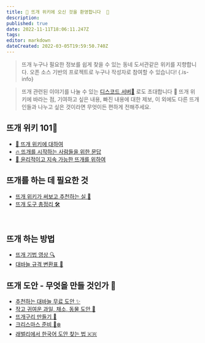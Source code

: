 ```yaml
---
title: 🐑 뜨개 위키에 오신 것을 환영합니다  🌿 
description: 
published: true
date: 2022-11-11T18:06:11.247Z
tags: 
editor: markdown
dateCreated: 2022-03-05T19:59:50.740Z
---
```


> 뜨개 누구나 필요한 정보를 쉽게 찾을 수 있는 동네 도서관같은 위키를 지향합니다.
> 오픈 소스 기반의 프로젝트로 누구나 작성자로 참여할 수 있습니다!
{.is-info}


> 뜨개 관련된 이야기를 나눌 수 있는 [디스코드 서버🔗](https://t.co/7pYuDu8yKe) 로도 초대합니다 🎉 
> 뜨개 위키에 바라는 점, 기여하고 싶은 내용, 빠진 내용에 대한 제보, 이 외에도 다른 뜨개인들과 나누고 싶은 것이라면 무엇이든 편하게 전해주세요. 

## 뜨개 위키 101🧵
- [📖 뜨개 위키에 대하여](https://knitki.herokuapp.com/ko/about)
- [🔥 뜨개를 시작하는 사람들을 위한 문답](https://knitki.herokuapp.com/ko/welcome)
- [🦕 윤리적이고 지속 가능한 뜨개를 위하여](https://knitki.herokuapp.com/ko/sustainability)

## 뜨개를 하는 데 필요한 것
- [뜨개 위키가 써보고 추천하는 실 🧶](https://knitki.herokuapp.com/ko/tool/yarn_rec)
- [뜨개 도구 총정리 🛠️](https://knitki.herokuapp.com/ko/tool)

<!----[💗 세상을 바꾸는 뜨개](https://knitki.herokuapp.com/ko/knit_for_good)
-->
<br>

<!---- [실 🧶](https://knitki.herokuapp.com/ko/tool/yarns)-->
<!---- [뜨개 약어](https://knitki.herokuapp.com/ko/skill/abbreviations)-->
## 뜨개 하는 방법 
- [뜨개 기법 영상 🔍](https://knitki.herokuapp.com/ko/skill/tutorials)
- [대바늘 규격 변환표 🔱](https://knitki.herokuapp.com/ko/tool/needle_size_conversion)


## 뜨개 도안 - 무엇을 만들 것인가 🎨
- [추천하는 대바늘 무료 도안 ✨](https://knitki.herokuapp.com/ko/pattern/knitting_patterns)
- [작고 귀여운 과일, 채소, 동물 도안 🍒](https://knitki.herokuapp.com/ko/pattern/little_sweet_kal)
- [뜨개구리 만들기 🐸](https://knitki.herokuapp.com/ko/frog)
- [크리스마스 준비 🎄❄️](https://knitki.herokuapp.com/ko/christmas)
- [래벌리에서 한국어 도안 찾는 법 🇰🇷](https://knitki.herokuapp.com/ko/pattern/ravelry_korean)



